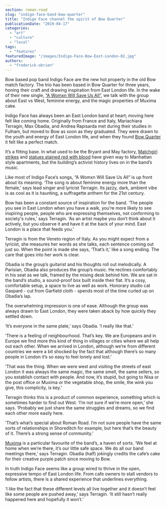 ```yaml
---
section: roman-road
slug: "indigo-face-band-bow-quarter"
title: "Indigo Face channel the spirit of Bow Quarter"
publicationDate: "2019-04-17"
categories: 
  - "art"
  - "culture"
  - "local"
tags: 
  - "features"
featuredImage: "/images/Indigo-Face-Bow-East-London-02.jpg"
authors: 
  - "frederick-obrien"
---
```


Bow based pop band Indigo Face are the new hot property in the old Bow match factory. The trio has been based in Bow Quarter for three years, honing their craft and drawing inspiration from East London life. In the wake of their new single, [“A Womxn Will Save Us All”](https://www.youtube.com/watch?v=LiMhNgKZXIc), we talk with the group about East vs West, feminine energy, and the magic properties of Muxima cake.

Indigo Face has always been an East London band at heart; moving here felt like coming home. Originally from France and Italy, Mariachiara Terragin, Max Obadia, and Andrea Rapisarda met during their studies in Fulham, but moved to Bow as soon as they graduated. They were drawn to the youth and energy of East London life, and when they found [Bow Quarter](https://romanroadlondon.com/bow-quarter-interiors-anton-rodriguez/) it felt like a perfect match.

It’s a fitting base. In what used to be the Bryant and May factory, [Matchgirl strikes](https://romanroadlondon.com/annie-besant-match-girl-riots-bow/) and [statues stained red with blood](https://romanroadlondon.com/red-hands-william-gladstone-statue/) have given way to Manhattan style apartments, but the building’s activist history lives on in the band’s music.

Like most of Indigo Face’s songs, “A Womxn Will Save Us All” is up front about its meaning. ‘The song is about feminine energy more than the female,’ says lead singer and lyricist Terragin. Its jazzy, dark, ambient vibe is as cool as it is haunting, a suffragette anthem for the 21st century.

Bow has been a constant source of inspiration for the band. ‘The people you see in East London when you have a walk, you’re more likely to see inspiring people, people who are expressing themselves, not conforming to society's rules,’ says Terragin. ‘As an artist maybe you don’t think about it actively, but you observe it and have it at the back of your mind. East London is a place that feeds you.’

Terragin is from the Veneto region of Italy. As you might expect from a lyricist, she measures her words as she talks, each sentence coming out just so. When the point is made she says, ‘That’s it,’ like a song ending. The care that goes into her work is clear.

Obadia is the group’s guitarist and his thoughts roll out melodically. A Parisian, Obadia also produces the group’s music. He reclines comfortably in his seat as we talk, framed by the mixing desk behind him. We are sat in the band’s studio, a sound-proof box built inside their flat. It’s a cosy, comfortable setup, a space to live as well as work. Honorary studio cat Gaspard - cut from Garfield cloth - spends most of the time curled up on Obadia’s lap.

The overwhelming impression is one of ease. Although the group was always drawn to East London, they were taken aback by how quickly they settled down.

‘It’s everyone in the same plate,’ says Obadia. ‘I really like that.’

‘There is a feeling of neighbourhood. That’s key. We are Europeans and in Europe we find more this kind of thing in villages or cities where we all help out each other. When we arrived in London, although we’re from different countries we were a bit shocked by the fact that although there’s so many people in London it’s so easy to feel lonely and lost.’

‘That was the thing. When we were west and visiting the streets of east London it was always the same magic, the same smell, the same sellers, so you establish contact with people. And now, it’s stupid, but going to Nisa or the post office or Muxima or the vegetable shop, the smile, the wink you give, this complicity, is key.’

Terragin thinks this is a product of common experience, something which is sometimes harder to find out West. ‘I’m not sure if we’re more open,’ she says. ‘Probably we just share the same struggles and dreams, so we find each other more easily here.

‘That’s what’s special about Roman Road. I’m not sure people have the same sorts of relationships in Shoreditch for example, but here that’s the beauty of it. There’s a strong sense of community.’

[Muxima](https://romanroadlondon.com/muxima-arts-cafe-music-venue/) is a particular favourite of the band’s, a haven of sorts. ‘We feel at home when we’re there, it’s our little safe space. We do all our band meetings there,’ says Terragin. Obadia (half) jokingly credits the cafe’s cake for their creative purple patch since moving to Bow.

In truth Indigo Face seems like a group wired to thrive in the open, expressive tempo of East London life. From cafe owners to stall vendors to fellow artists, there is a shared experience that underlines everything.

‘I like the fact that these different levels all live together and it doesn’t feel like some people are pushed away,’ says Terragin. ‘It still hasn’t really happened here and hopefully it won’t.’
